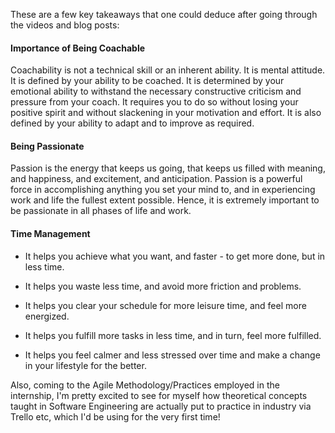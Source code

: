 These are a few key takeaways that one could deduce after going through the videos and blog posts:

#### Importance of Being Coachable
Coachability is not a technical skill or an inherent ability. It is mental attitude. It is defined by your ability to be coached. It is determined by your emotional ability to withstand the necessary constructive criticism and pressure from your coach. It requires you to do so without losing your positive spirit and without slackening in your motivation and effort. It is also defined by your ability to adapt and to improve as required.

#### Being Passionate
Passion is the energy that keeps us going, that keeps us filled with meaning, and happiness, and excitement, and anticipation. Passion is a powerful force in accomplishing anything you set your mind to, and in experiencing work and life the fullest extent possible. Hence, it is extremely important to be passionate in all phases of life and work.

#### Time Management
- It helps you achieve what you want, and faster - to get more done, but in less time.

- It helps you waste less time, and avoid more friction and problems.

- It helps you clear your schedule for more leisure time, and feel more energized.

- It helps you fulfill more tasks in less time, and in turn, feel more fulfilled.

- It helps you feel calmer and less stressed over time and make a change in your lifestyle for the better.

Also, coming to the Agile Methodology/Practices employed in the internship, I'm pretty excited to see for myself how theoretical concepts taught in Software Engineering are actually put to practice in industry via Trello etc, which I'd be using for the very first time!

